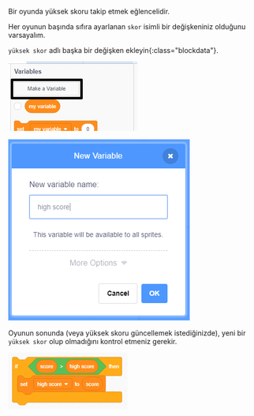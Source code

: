 Bir oyunda yüksek skoru takip etmek eğlencelidir.

Her oyunun başında sıfıra ayarlanan `skor` isimli bir değişkeniniz olduğunu varsayalım.

`yüksek skor` adlı başka bir değişken ekleyin{:class="blockdata"}.

![Değişken Oluştur vurgulanmış olan değişkenler menüsü](images/make-variable-annotated.png)

![değişken adı yüksek skor olan yeni değişken yaratma kutusu](images/make-high-score-variable.png)

Oyunun sonunda (veya yüksek skoru güncellemek istediğinizde), yeni bir `yüksek skor` olup olmadığını kontrol etmeniz gerekir.

![yüksek skoru, skora eşitlemek için gereken kod blokları](images/check-for-high-score.png)